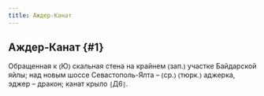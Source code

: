 ```yaml
---
title: Аждер-Канат
---
```

## Аждер-Канат {#1}

Обращенная к ⦅Ю⦆ скальная стена на крайнем ⦅зап.⦆ участке Байдарской яйлы; над новым шоссе Севастополь-Ялта – ⦅ср.⦆ ⦅тюрк.⦆ аджерка, эджер – дракон; канат крыло ⦃Д6⦄.
